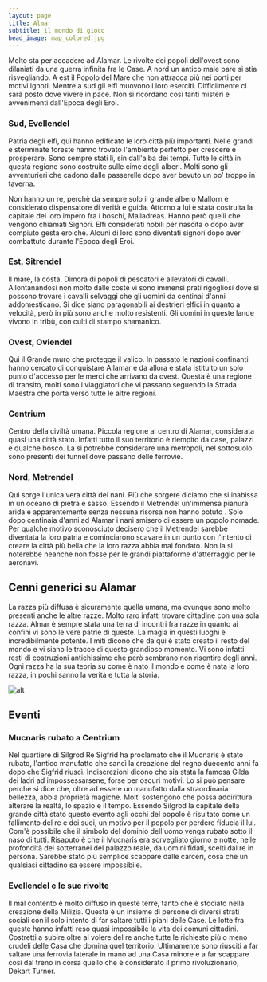 ```yaml
---
layout: page
title: Almar
subtitle: il mondo di gioco
head_image: map_colored.jpg
---
```


Molto sta per accadere ad Alamar.
Le rivolte dei popoli dell'ovest sono dilaniati da una guerra infinita fra le Case. A nord un antico male pare si stia risvegliando. A est il Popolo del Mare che non attracca più nei porti per motivi ignoti. Mentre a sud gli elfi muovono i loro eserciti. Difficilmente ci sarà posto dove vivere in pace.
Non si ricordano così tanti misteri e avvenimenti dall'Epoca degli Eroi.

### Sud, Evellendel

Patria degli elfi, qui hanno edificato le loro città più importanti. Nelle grandi e sterminate foreste hanno trovato l'ambiente perfetto per crescere e prosperare. Sono sempre stati lì, sin dall'alba dei tempi. Tutte le città in questa regione sono costruite sulle cime degli alberi. Molti sono gli avventurieri che cadono dalle passerelle dopo aver bevuto un po' troppo in taverna.

Non hanno un re, perchè da sempre solo il grande albero Mallorn è considerato dispensatore di verità e guida. Attorno a lui è stata costruita la capitale del loro impero fra i boschi, Malladreas. Hanno però quelli che vengono chiamati Signori. Elfi considerati nobili per nascita o dopo aver compiuto gesta eroiche. Alcuni di loro sono diventati signori dopo aver combattuto durante l'Epoca degli Eroi.


### Est, Sitrendel

Il mare, la costa. Dimora di popoli di pescatori e allevatori di cavalli. Allontanandosi non molto dalle coste vi sono immensi prati rigogliosi dove si possono trovare i cavalli selvaggi che gli uomini da centinai d'anni addomesticano. Si dice siano paragonabili ai destrieri elfici in quanto a velocità, però in più sono anche molto resistenti. Gli uomini in queste lande vivono in tribù, con culti di stampo shamanico.

### Ovest, Oviendel

Qui il Grande muro che protegge il valico. In passato le nazioni confinanti hanno cercato di conquistare Allamar e da allora è stata istituito un solo punto d'accesso per le merci che arrivano da ovest. Questa è una regione di transito, molti sono i viaggiatori che vi passano seguendo la Strada Maestra che porta verso tutte le altre regioni.

### Centrium

Centro della civiltà umana. Piccola regione al centro di Alamar, considerata quasi una città stato. Infatti tutto il suo territorio è riempito da case, palazzi e qualche bosco. La si potrebbe considerare una metropoli, nel sottosuolo sono presenti dei tunnel dove passano delle ferrovie.

### Nord, Metrendel

Qui sorge l'unica vera città dei nani. Più che sorgere diciamo che si inabissa in un oceano di pietra e sasso. Essendo il Metrendel un'immensa pianura arida e apparentemente senza nessuna risorsa non hanno potuto . Solo dopo centinaia d'anni ad Alamar i nani smisero di essere un popolo nomade. Per qualche motivo sconosciuto decisero che il Metrendel sarebbe diventata la loro patria e cominciarono scavare in un punto con l'intento di creare la città più bella che la loro razza abbia mai fondato. Non la si noterebbe neanche non fosse per le grandi piattaforme d'atterraggio per le aeronavi.

## Cenni generici su Alamar

La razza più diffusa è sicuramente quella umana, ma ovunque sono molto presenti anche le altre razze. Molto raro infatti trovare cittadine con una sola razza. Almar è sempre stata una terra di incontri fra razze in quanto ai confini vi sono le vere patrie di queste. La magia in questi luoghi è incredibilmente potente. I miti dicono che da qui è stato creato il resto del mondo e vi siano le tracce di questo grandioso momento. Vi sono infatti resti di costruzioni antichissime che però sembrano non risentire degli anni.
Ogni razza ha la sua teoria su come è nato il mondo e come è nata la loro razza, in pochi sanno la verità e tutta la storia.

![alt](/gdr/images/map_colored.jpg)

## Eventi

### Mucnaris rubato a Centrium

Nel quartiere di Silgrod Re Sigfrid ha proclamato che il Mucnaris è stato rubato, l'antico manufatto che sancì la creazione del regno duecento anni fa dopo che Sigfrid riuscì. Indiscrezioni dicono che sia stata la famosa Gilda dei ladri ad impossessarsene, forse per oscuri motivi. Lo si può pensare perchè si dice che, oltre ad essere un manufatto dalla straordinaria bellezza, abbia proprietà magiche. Molti sostengono che possa addirittura alterare la realtà, lo spazio e il tempo. Essendo Silgrod la capitale della grande città stato questo evento agli occhi del popolo è risultato come un fallimento del re e dei suoi, un motivo per il popolo per perdere fiducia il lui. Com'è possibile che il simbolo del dominio dell'uomo venga rubato sotto il naso di tutti. Risaputo è che il Mucnaris era sorvegliato giorno e notte, nelle profondità dei sotterranei del palazzo reale, da uomini fidati, scelti dal re in persona. Sarebbe stato più semplice scappare dalle carceri, cosa che un qualsiasi cittadino sa essere impossibile.

### Evellendel e le sue rivolte

Il mal contento è molto diffuso in queste terre, tanto che è sfociato nella creazione della Milizia. Questa è un insieme di persone di diversi strati sociali con il solo intento di far saltare tutti i piani delle Case. Le lotte fra queste hanno infatti reso quasi impossibile la vita dei comuni cittadini. Costretti a subire oltre al volere del re anche tutte le richieste più o meno crudeli delle Casa che domina quel territorio.
Ultimamente sono riusciti a far saltare una ferrovia laterale in mano ad una Casa minore e a far scappare così dal treno in corsa quello che è considerato il primo rivoluzionario, Dekart Turner.
